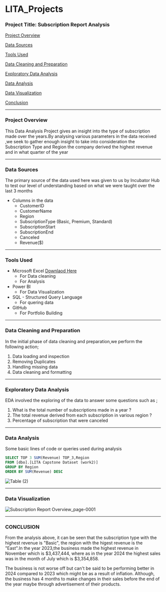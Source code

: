 # LITA_Projects

### Project Title: Subscription Report Analysis

[Project Overview](#project-overview)

[Data Sources](#data-sources)

[Tools Used](#tools-used)

[Data Cleaning and Preparation](#data-cleaning-and-preparation)

[Exploratory Data Analysis](#exploratory-data-analysis)

[Data Analysis](#data-analysis)

[Data Visualization](#data-visualization)

[Conclusion](#conclusion) 

---
### Project Overview
This Data Analysis Project gives an insight into the type of subscription made over the years.By analysing various parameters in the data received ,we seek to gather enough insight to take into consideration the Subscription Type and Region the company derived the highest revenue and in what quarter of the year

---
### Data Sources
The primary source of the data used here was given to us by Incubator Hub to test our level of understanding based on  what we were taught over the last 3 months 
- Columns in the data
   * CustomerID
   * CustomerName
   * Region
   * SubscriptionType (Basic, Premium, Standard)
   * SubscriptionStart
   * SubscriptionEnd
   * Canceled
   * Revenue($)

---
### Tools Used
- Microsoft Excel [Downlaod Here](https://www.microsoft.com)
   * For Data cleaning
   * For Analysis
- Power BI
   * For Data Visualization 
- SQL - Structured Query Language
   * For quering data 
- GitHub
   * For Portfolio Building
---
### Data Cleaning and Preparation
In the initial phase of data cleaning and preparation,we perform the following action;
1. Data loading and inspection
2. Removing Duplicates
3. Handling missing data
4. Data cleaning and formatting
---
### Exploratory Data Analysis
EDA involved the exploring of the data to answer some questions such as ;
1. What is the total number of subscriptions made in a year ?
2. The total revenue derived from each subscription in various region ? 
3. Percentage of subscription that were canceled 
---
### Data Analysis
Some basic lines of code or queries used during analysis
  ``` SQL
SELECT TOP 3 SUM(Revenue) TOP_3,Region
FROM [dbo].[LITA Capstone Dataset (work2)]
GROUP BY Region
ORDER BY SUM(Revenue) DESC
```
![Table (2)](https://github.com/user-attachments/assets/8a7d1ca2-9f94-4c5f-a74e-821dcfdd2896)

---
### Data Visualization
![Subscription Report Overview_page-0001](https://github.com/user-attachments/assets/03eb0659-0588-437a-8c59-f1405452c639)

---
### CONCLUSION 
From the analysis above, it can be seen that the subscription type with the highest revenue is "Basic", the region with the higest revenue is the "East".In the year 2023,the business made the highest revenue in November which is $3,437,444, where as in the year 2024 the highest sales was in the month of July which is $3,354,858.

   The business is not worse off but can't be said to be performing better in 2024 compared to 2023 which might be as a result of inflation. Although, the business has 4 months to make changes in their sales before the end of the year maybe through advertisement of their products.

